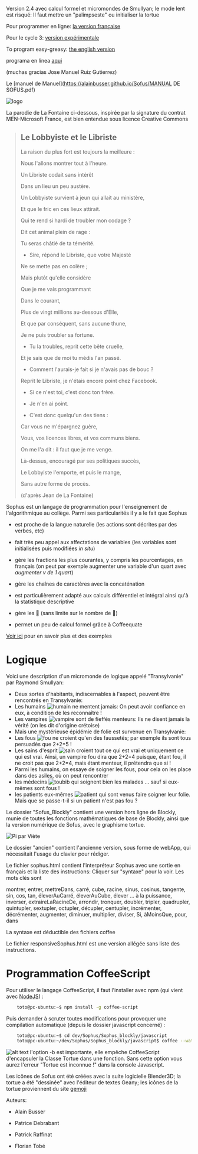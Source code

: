 Version 2.4 avec calcul formel et micromondes de Smullyan; le mode lent est risqué: Il faut mettre un "palimpseste" ou initialiser la tortue 

Pour programmer en ligne: [la version française](https://alainbusser.github.io/Sofus/Sofus_fr.html)

Pour le cycle 3: [version expérimentale](https://alainbusser.github.io/Sofus/SofusPrim.html)


To program easy-greasy: [the english version](https://alainbusser.github.io/Sofus/Sofus_en.html)

programa en línea [aqui](https://alainbusser.github.io/Sofus/Sofus_es.html)

(muchas gracias Jose Manuel Ruiz Gutierrez)

Le [manuel de Manuel](https://alainbusser.github.io/Sofus/MANUAL DE SOFUS.pdf)

[attention]: https://cdn0.iconfinder.com/data/icons/woocons1/Sign%20Warning.png "Attention !"

![logo](https://raw.githubusercontent.com/AlainBusser/Sophus/master/img/sophus1.png)

La parodie de La Fontaine ci-dessous, inspirée par la signature du contrat MEN-Microsoft France, est bien entendue sous licence Creative Commons

>
>## Le Lobbyiste et le Libriste
>
>La raison du plus fort est toujours la meilleure :
>
>Nous l'allons montrer tout à l'heure.
>
>Un Libriste codait sans intérêt
>
>Dans un lieu un peu austère.
>
>Un Lobbyiste survient à jeun qui allait au ministère,
>
>Et que le fric en ces lieux attirait.
>
>Qui te rend si hardi de troubler mon codage ?
>
>Dit cet animal plein de rage :
>
>Tu seras châtié de ta témérité.
>
>- Sire, répond le Libriste, que votre Majesté
>
>Ne se mette pas en colère ;
>
>Mais plutôt qu'elle considère
>
>Que je me vais programmant
>
>Dans le courant,
>
>Plus de vingt millions au-dessous d'Elle,
>
>Et que par conséquent, sans aucune thune,
>
>Je ne puis troubler sa fortune.
>
>- Tu la troubles, reprit cette bête cruelle,
>
>Et je sais que de moi tu médis l'an passé.
>
>- Comment l'aurais-je fait si je n'avais pas de bouc ?
>
>Reprit le Libriste, je n'étais encore point chez Facebook.
>
>- Si ce n'est toi, c'est donc ton frère.
>
>- Je n'en ai point. 
>
>- C'est donc quelqu'un des tiens :
>
>Car vous ne m'épargnez guère,
>
>Vous, vos licences libres, et vos communs biens.
>
>On me l'a dit : il faut que je me venge.
>
>Là-dessus, encouragé par ses politiques succès,
>
>Le Lobbyiste l'emporte, et puis le mange,
>
>Sans autre forme de procès.
>
>
>(d'après Jean de La Fontaine)

Sophus est un langage de programmation pour l'enseignement de l'algorithmique au collège. Parmi ses particularités il y a le fait que Sophus

 * est proche de la langue naturelle (les actions sont décrites par des verbes, etc) 

 * fait très peu appel aux affectations de variables (les variables sont initialisées puis modifiées *in situ*)

 * gère les fractions les plus courantes, y compris les pourcentages, en français (on peut par exemple augmenter une variable d'un quart avec *augmenter v de 1 quart*) 

 * gère les chaînes de caractères avec la concaténation

 * est particulièrement adapté aux calculs différentiel et intégral ainsi qu'à la statistique descriptive

 * gère les :turtle: (sans limite sur le nombre de :turtle:)
 
 * permet un peu de calcul formel grâce à Coffeequate

[Voir ici](http://irem.univ-reunion.fr/spip.php?rubrique173) pour en savoir plus et des exemples


# Logique

Voici une description d'un micromonde de logique appelé "Transylvanie" par Raymond Smullyan:

 * Deux sortes d'habitants, indiscernables à l'aspect, peuvent être rencontrés en Transylvanie: 
  * Les humains ![humain](https://raw.githubusercontent.com/AlainBusser/Sophus/master/img/man.png) ne mentent jamais: On peut avoir confiance en eux, à condition de les reconnaître !
  * Les vampires ![vampire](https://raw.githubusercontent.com/AlainBusser/Sophus/master/img/vampire.png) sont de fieffés menteurs: Ils ne disent jamais la vérité (on les dit d'origine crétoise)
 * Mais une mystérieuse épidémie de folie est survenue en Transylvanie:
  * Les fous ![fou](https://raw.githubusercontent.com/AlainBusser/Sophus/master/img/crazy.png) ne croient qu'en des faussetés; par exemple ils sont tous persuadés que 2+2=5 !
  * Les sains d'esprit ![sain](https://raw.githubusercontent.com/AlainBusser/Sophus/master/img/healthy.png) croient tout ce qui est vrai et uniquement ce qui est vrai.
  Ainsi, un vampire fou dira que 2+2=4 puisque, étant fou, il ne croit pas que 2+2=4, mais étant menteur, il prétendra que si !
 * Parmi les humains, on essaye de soigner les fous, pour cela on les place dans des asiles, où on peut rencontrer
  * les médecins ![toubib](https://raw.githubusercontent.com/AlainBusser/Sophus/master/img/medical.png) qui soignent bien les malades ... sauf si eux-mêmes sont fous !
  * les patients eux-mêmes ![patient](https://raw.githubusercontent.com/AlainBusser/Sophus/master/img/sick.png) qui sont venus faire soigner leur folie. Mais que se passe-t-il si un patient n'est pas fou ?
 

Le dossier "Sofus_Blockly" contient une version hors ligne de Blockly, munie de toutes les fonctions mathématiques de base de Blockly, ainsi que la version numérique de Sofus, avec le graphisme tortue.


![Pi par Viète](https://raw.githubusercontent.com/AlainBusser/Sophus/master/SophusPi.png)





Le dossier "ancien" contient l'ancienne version, sous forme de webApp, qui nécessitait l'usage du clavier pour rédiger.

Le fichier sophus.html contient l'interpréteur Sophus avec une sortie en français et la liste des instructions:  Cliquer sur "syntaxe" pour la voir. Les mots clés sont 

montrer, entrer, mettreDans, carré, cube, racine, sinus, cosinus, tangente, sin, cos, tan, éleverAuCarré, éleverAuCube, élever ... à la puissance, inverser, extraireLaRacineDe, arrondir, tronquer, doubler, tripler, quadrupler, quintupler, sextupler, octupler, décupler, centupler, incrémenter, décrémenter, augmenter, diminuer, multiplier, diviser, Si, àMoinsQue, pour, dans

La syntaxe est déductible des fichiers coffee

Le fichier responsiveSophus.html est une version allégée sans liste des instructions.


# Programmation CoffeeScript

Pour utiliser le langage CoffeeScript, il faut l'installer avec npm (qui vient avec  [NodeJS](https://nodejs.org/en/download/)) :
```bash
    toto@pc-ubuntu:~$ npm install -g coffee-script
```
Puis demander à scruter toutes modifications pour provoquer une compilation automatique (depuis le dossier javascript concerné) :
```bash
    toto@pc-ubuntu:~$ cd dev/Sophus/Sophus_blockly/javascript
    toto@pc-ubuntu:~/dev/Sophus/Sophus_blockly/javascript$ coffee --watch --compile -b .
```

![alt text][attention] l'option -b est importante, elle empêche CoffeeScript d'encapsuler la Classe Tortue dans une fonction. Sans cette option vous aurez l'erreur "Tortue est inconnue !" dans la console Javascript.



Les icônes de Sofus ont été créées avec la suite logicielle Blender3D; la tortue a été "dessinée" avec l'éditeur de textes Geany; les icônes de la tortue proviennent du site [gemoji](http://emojipedia.org/)




Auteurs:

 * Alain Busser
 
 * Patrice Debrabant

 * Patrick Raffinat

 * Florian Tobé
